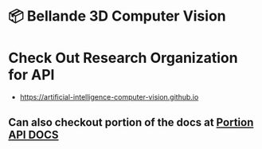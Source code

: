 # 📦 Bellande 3D Computer Vision

# Check Out Research Organization for API
- https://artificial-intelligence-computer-vision.github.io

## Can also checkout portion of the docs at [Portion API DOCS](https://github.com/Artificial-Intelligence-Computer-Vision/bellande_3d_computer_vision/blob/main/api_docs.md)

